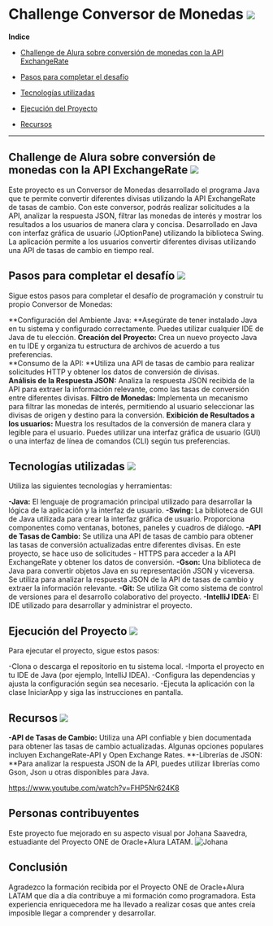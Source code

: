 # Challenge Conversor de Monedas  ![](https://img.freepik.com/fotos-premium/pila-monedas-oro-simbolos-dolar-al-estilo-dibujos-animados-14_595393-8690.jpg?w=40)


**Indice**

- [Challenge de Alura sobre conversión de monedas con la API ExchangeRate](#challenge-de-alura-sobre-conversión-de-monedas-con-la-api-exchangerate)

- [Pasos para completar el desafío](#pasos-para-completar-el-desafio)

- [Tecnologías utilizadas](#tecnologías-utilizadas)

- [Ejecución del Proyecto](#ejecución-del-proyecto)

- [Recursos](#recursos)

---

## Challenge de Alura sobre conversión de monedas con la API ExchangeRate  ![](https://img.freepik.com/vector-premium/ilustracion-vectorial-dibujos-animados-bolsa-dinero-aislada-fondo-blanco_1322560-79295.jpg?w=100)

Este proyecto es un Conversor de Monedas desarrollado el programa Java que te permite convertir diferentes divisas utilizando la API ExchangeRate de tasas de cambio. Con este conversor, podrás realizar solicitudes a la API, analizar la respuesta JSON, filtrar las monedas de interés y mostrar los resultados a los usuarios de manera clara y concisa. Desarrollado en Java con interfaz gráfica de usuario (JOptionPane) utilizando la biblioteca Swing. La aplicación permite a los usuarios convertir diferentes divisas utilizando una API de tasas de cambio en tiempo real.

## Pasos para completar el desafío  ![](https://img.freepik.com/fotos-premium/signo-euro-simbolo_2227-473.jpg?w=40)

Sigue estos pasos para completar el desafío de programación y construir tu propio Conversor de Monedas:

**Configuración del Ambiente Java: **Asegúrate de tener instalado Java en tu sistema y configurado correctamente. Puedes utilizar cualquier IDE de Java de tu elección. 
**Creación del Proyecto:** Crea un nuevo proyecto Java en tu IDE y organiza tu estructura de archivos de acuerdo a tus preferencias.  
**Consumo de la API: **Utiliza una API de tasas de cambio para realizar solicitudes HTTP y obtener los datos de conversión de divisas.  
**Análisis de la Respuesta JSON:** Analiza la respuesta JSON recibida de la API para extraer la información relevante, como las tasas de conversión entre diferentes divisas. 
**Filtro de Monedas:** Implementa un mecanismo para filtrar las monedas de interés, permitiendo al usuario seleccionar las divisas de origen y destino para la conversión. 
**Exibición de Resultados a los usuarios:** Muestra los resultados de la conversión de manera clara y legible para el usuario. Puedes utilizar una interfaz gráfica de usuario (GUI) o una interfaz de línea de comandos (CLI) según tus preferencias.

## Tecnologías utilizadas ![](https://img.freepik.com/vector-premium/vector-personajes-dibujos-animados-portatiles_1023984-25168.jpg?w=40)
Utiliza las siguientes tecnologías y herramientas:

**-Java:** El lenguaje de programación principal utilizado para desarrollar la lógica de la aplicación y la interfaz de usuario.
**-Swing:** La biblioteca de GUI de Java utilizada para crear la interfaz gráfica de usuario. Proporciona componentes como ventanas, botones, paneles y cuadros de diálogo.
**-API de Tasas de Cambio:** Se utiliza una API de tasas de cambio para obtener las tasas de conversión actualizadas entre diferentes divisas. En este proyecto, se hace uso de solicitudes - HTTPS para acceder a la API ExchangeRate y obtener los datos de conversión.
**-Gson:** Una biblioteca de Java para convertir objetos Java en su representación JSON y viceversa. Se utiliza para analizar la respuesta JSON de la API de tasas de cambio y extraer la información relevante.
**-Git:** Se utiliza Git como sistema de control de versiones para el desarrollo colaborativo del proyecto.
**-IntelliJ IDEA:** El IDE utilizado para desarrollar y administrar el proyecto.

## Ejecución del Proyecto  ![](https://img.freepik.com/fotos-premium/imagen-inteligencia-artificial_1273586-25031.jpg?w=40)

Para ejecutar el proyecto, sigue estos pasos:

-Clona o descarga el repositorio en tu sistema local.
-Importa el proyecto en tu IDE de Java (por ejemplo, IntelliJ IDEA).
-Configura las dependencias y ajusta la configuración según sea necesario.
-Ejecuta la aplicación con la clase IniciarApp y siga las instrucciones en pantalla.


## Recursos ![](https://img.freepik.com/vector-premium/dibujos-animados-ilustracion-vectorial-camara_969863-360419.jpg?w=40)

**-API de Tasas de Cambio:** Utiliza una API confiable y bien documentada para obtener las tasas de cambio actualizadas. Algunas opciones populares incluyen ExchangeRate-API y Open Exchange Rates.
**-Librerías de JSON: **Para analizar la respuesta JSON de la API, puedes utilizar librerías como Gson, Json u otras disponibles para Java.

https://www.youtube.com/watch?v=FHP5Nr624K8


## Personas contribuyentes

Este proyecto fue mejorado en su aspecto visual por Johana Saavedra, estuadiante del Proyecto ONE de Oracle+Alura LATAM.
![Johana](https://github.com/user-attachments/assets/38dff73c-fe26-44e3-a8cd-844edc62c4a6)

## Conclusión

 Agradezco la formación recibida por el Proyecto ONE de Oracle+Alura LATAM que día a día contribuye a mi formación como programadora.
 Esta experiencia enriquecedora me ha llevado a realizar cosas que antes creía imposible llegar a comprender y desarrollar.


